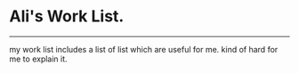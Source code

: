 # Ali's Work List.

---------
my work list includes a list of list which are useful for me. kind of hard for me to explain it.

